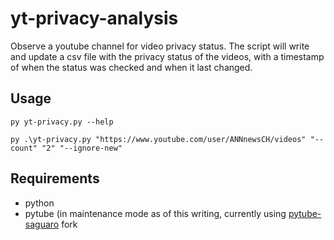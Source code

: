 # yt-privacy-analysis
Observe a youtube channel for video privacy status. The script will write and update a csv file with the privacy status of the videos, with a timestamp of when the status was checked and when it last changed.

## Usage
```
py yt-privacy.py --help
```

```
py .\yt-privacy.py "https://www.youtube.com/user/ANNnewsCH/videos" "--count" "2" "--ignore-new" 
```

## Requirements
- python
- pytube (in maintenance mode as of this writing, currently using [pytube-saguaro]( https://github.com/sluggish-yard/pytube-saguaro.git) fork